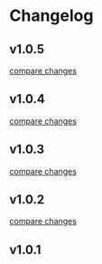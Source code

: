 # Changelog


## v1.0.5

[compare changes](https://github.com/hesMarketing/hes-track/compare/v1.0.4...v1.0.5)

## v1.0.4

[compare changes](https://github.com/hesMarketing/hes-track/compare/v1.0.3...v1.0.4)

## v1.0.3

[compare changes](https://github.com/hesMarketing/hes-track/compare/v1.0.2...v1.0.3)

## v1.0.2

[compare changes](https://github.com/hesMarketing/hes-track/compare/v1.0.1...v1.0.2)

## v1.0.1

